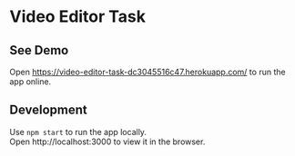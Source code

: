 # Video Editor Task

## See Demo
Open https://video-editor-task-dc3045516c47.herokuapp.com/ to run the app online. 

## Development

Use `npm start` to run the app locally.\
Open http://localhost:3000 to view it in the browser.
